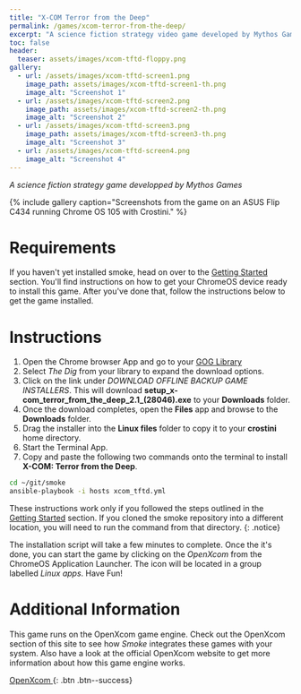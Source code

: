 ```yaml
---
title: "X-COM Terror from the Deep"
permalink: /games/xcom-terror-from-the-deep/
excerpt: "A science fiction strategy video game developed by Mythos Games and published by MicroProse"
toc: false
header:
  teaser: assets/images/xcom-tftd-floppy.png
gallery:
  - url: /assets/images/xcom-tftd-screen1.png
    image_path: assets/images/xcom-tftd-screen1-th.png
    image_alt: "Screenshot 1"
  - url: /assets/images/xcom-tftd-screen2.png
    image_path: assets/images/xcom-tftd-screen2-th.png
    image_alt: "Screenshot 2"
  - url: /assets/images/xcom-tftd-screen3.png
    image_path: assets/images/xcom-tftd-screen3-th.png
    image_alt: "Screenshot 3"
  - url: /assets/images/xcom-tftd-screen4.png
    image_alt: "Screenshot 4"
---
```


*A science fiction strategy game developped by Mythos Games*

{% include gallery caption="Screenshots from the game on an ASUS Flip C434 running Chrome OS 105 with Crostini." %}

# Requirements
If you haven't yet installed smoke, head on over to the [Getting Started](/docs/getting-started/) section.  You'll find instructions on how to get your ChromeOS device ready to install this game.  After you've done that, follow the instructions below to get the game installed.

# Instructions

1. Open the Chrome browser App and go to your [GOG Library](https://www.gog.com/en/account)
1. Select *The Dig* from your library to expand the download options.
1. Click on the link under *DOWNLOAD OFFLINE BACKUP GAME INSTALLERS*.  This will download **setup_x-com_terror_from_the_deep_2.1_(28046).exe** to your **Downloads** folder.
1. Once the download completes, open the **Files** app and browse to the **Downloads** folder.
1. Drag the installer into the **Linux files** folder to copy it to your **crostini** home directory.
1. Start the Terminal App.
1. Copy and paste the following two commands onto the terminal to install **X-COM: Terror from the Deep**.

~~~bash
cd ~/git/smoke
ansible-playbook -i hosts xcom_tftd.yml
~~~

These instructions work only if you followed the steps outlined in the [Getting Started](/_docs/01-getting-started.md) section.  If you cloned the smoke repository into a different location, you will need to run the command from that directory.
{: .notice}

The installation script will take a few minutes to complete.  Once the it's done, you can start the game by clicking on the *OpenXcom* from the ChromeOS Application Launcher.  The icon will be located in a group labelled *Linux apps*.  Have Fun!

# Additional Information
This game runs on the OpenXcom game engine.  Check out the OpenXcom section of this site to see how *Smoke* integrates these games with your system. Also have a look at the official OpenXcom website to get more information about how this game engine works.

[OpenXcom <i class="fas fa-external-link-alt"></i>](https://openxcom.org/){: .btn .btn--success}
